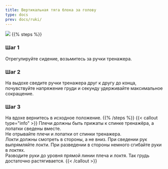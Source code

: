 ```yaml
---
title: Вертикальная тяга блока за голову
type: docs
prev: docs/ruki/
---
```

![](/images/ruki01.gif)
{{% steps %}}
### Шаг 1
Отрегулируйте сидение, возьмитесь за ручки тренажера.
### Шаг 2
На выдохе сведите ручки тренажера друг к другу до конца, почувствуйте напряжение груди и секунду удерживайте максимальное сокращение.
### Шаг 3
На вдохе вернитесь в исходное положение.
{{% /steps %}}
{{< callout type="info" >}}
Плечи должны быть прижаты к спинке тренажёра, а лопатки сведены вместе.  
Не отрывайте плечи и лопатки от спинки тренажера.  
﻿﻿Локти должны смотреть в стороны, а не вниз. При сведении рук выпрямляйте локти. При разведении в стороны немного сгибайте руки в локтях.   
﻿﻿Разводите руки до уровня прямой линии плеча и локтя. Так грудь достаточно растягивается.
{{< /callout >}}
